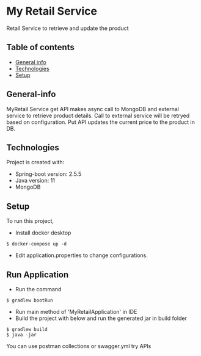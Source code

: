# My Retail Service
Retail Service to retrieve and update the product

## Table of contents
* [General info](#general-info)
* [Technologies](#technologies)
* [Setup](#setup)

## General-info
MyRetail Service get API makes async call to MongoDB and external service to retrieve product details.
Call to external service will be retryed based on configuration. 
Put API updates the current price to the product in DB.

## Technologies
Project is created with:
* Spring-boot version: 2.5.5
* Java version: 11
* MongoDB
	
## Setup
To run this project, 
- Install docker desktop
```
$ docker-compose up -d
```

- Edit application.properties to change configurations.

## Run Application
- Run the command
```
$ gradlew bootRun
```
- Run main method of 'MyRetailApplication' in IDE
- Build the project with below and run the generated jar in build folder
```
$ gradlew build
$ java -jar
```

You can use postman collections or swagger.yml try APIs

